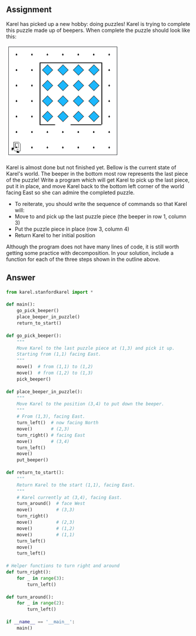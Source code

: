 ## Assignment
Karel has picked up a new hobby: doing puzzles! Karel is trying to complete this puzzle made up of beepers. When complete the puzzle should look like this:

![alt text](Images/image-1.png)

Karel is almost done but not finished yet. Bellow is the current state of Karel's world. The beeper in the bottom most row represents the last piece of the puzzle! Write a program which will get Karel to pick up the last piece, put it in place, and move Karel back to the bottom left corner of the world facing East so she can admire the completed puzzle.

* To reiterate, you should write the sequence of commands so that Karel will:
* Move to and pick up the last puzzle piece (the beeper in row 1, column 3)
* Put the puzzle piece in place (row 3, column 4)
* Return Karel to her initial position

Although the program does not have many lines of code, it is still worth getting some practice with decomposition. In your solution, include a function for each of the three steps shown in the outline above.

## Answer

```python
from karel.stanfordkarel import *

def main():
    go_pick_beeper()
    place_beeper_in_puzzle()
    return_to_start()

def go_pick_beeper():
    """
    Move Karel to the last puzzle piece at (1,3) and pick it up.
    Starting from (1,1) facing East.
    """
    move()  # from (1,1) to (1,2)
    move()  # from (1,2) to (1,3)
    pick_beeper()

def place_beeper_in_puzzle():
    """
    Move Karel to the position (3,4) to put down the beeper.
    """
    # From (1,3), facing East.
    turn_left()  # now facing North
    move()       # (2,3)
    turn_right() # facing East
    move()       # (3,4)
    turn_left()
    move()
    put_beeper()

def return_to_start():
    """
    Return Karel to the start (1,1), facing East.
    """
    # Karel currently at (3,4), facing East.
    turn_around()  # face West
    move()         # (3,3)
    turn_right()   
    move()         # (2,3)
    move()         # (1,2)
    move()         # (1,1)
    turn_left()
    move()
    turn_left()

# Helper functions to turn right and around
def turn_right():
    for _ in range(3):
        turn_left()

def turn_around():
    for _ in range(2):
        turn_left()

if __name__ == '__main__':
    main()
```